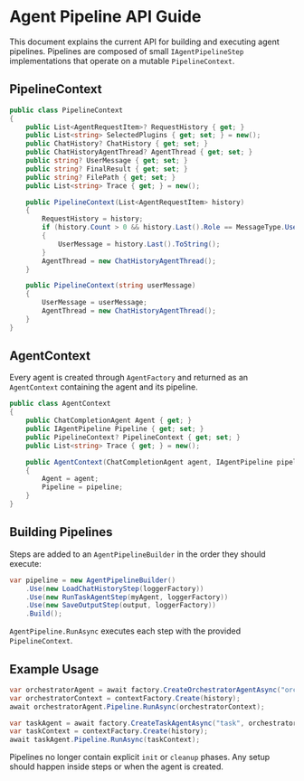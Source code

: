 # Agent Pipeline API Guide

This document explains the current API for building and executing agent pipelines. Pipelines are composed of small `IAgentPipelineStep` implementations that operate on a mutable `PipelineContext`.

## PipelineContext

```csharp
public class PipelineContext
{
    public List<AgentRequestItem>? RequestHistory { get; }
    public List<string> SelectedPlugins { get; set; } = new();
    public ChatHistory? ChatHistory { get; set; }
    public ChatHistoryAgentThread? AgentThread { get; set; }
    public string? UserMessage { get; set; }
    public string? FinalResult { get; set; }
    public string? FilePath { get; set; }
    public List<string> Trace { get; } = new();

    public PipelineContext(List<AgentRequestItem> history)
    {
        RequestHistory = history;
        if (history.Count > 0 && history.Last().Role == MessageType.User)
        {
            UserMessage = history.Last().ToString();
        }
        AgentThread = new ChatHistoryAgentThread();
    }

    public PipelineContext(string userMessage)
    {
        UserMessage = userMessage;
        AgentThread = new ChatHistoryAgentThread();
    }
}
```

## AgentContext

Every agent is created through `AgentFactory` and returned as an `AgentContext` containing the agent and its pipeline.

```csharp
public class AgentContext
{
    public ChatCompletionAgent Agent { get; }
    public IAgentPipeline Pipeline { get; set; }
    public PipelineContext? PipelineContext { get; set; }
    public List<string> Trace { get; } = new();

    public AgentContext(ChatCompletionAgent agent, IAgentPipeline pipeline)
    {
        Agent = agent;
        Pipeline = pipeline;
    }
}
```

## Building Pipelines

Steps are added to an `AgentPipelineBuilder` in the order they should execute:

```csharp
var pipeline = new AgentPipelineBuilder()
    .Use(new LoadChatHistoryStep(loggerFactory))
    .Use(new RunTaskAgentStep(myAgent, loggerFactory))
    .Use(new SaveOutputStep(output, loggerFactory))
    .Build();
```

`AgentPipeline.RunAsync` executes each step with the provided `PipelineContext`.

## Example Usage

```csharp
var orchestratorAgent = await factory.CreateOrchestratorAgentAsync("orchestrator");
var orchestratorContext = contextFactory.Create(history);
await orchestratorAgent.Pipeline.RunAsync(orchestratorContext);

var taskAgent = await factory.CreateTaskAgentAsync("task", orchestratorContext.SelectedPlugins);
var taskContext = contextFactory.Create(history);
await taskAgent.Pipeline.RunAsync(taskContext);
```

Pipelines no longer contain explicit `init` or `cleanup` phases. Any setup should happen inside steps or when the agent is created.

